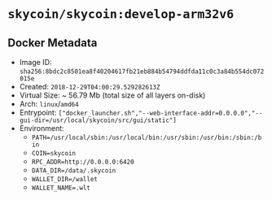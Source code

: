 # `skycoin/skycoin:develop-arm32v6`

## Docker Metadata

- Image ID: `sha256:8bdc2c8501ea8f40204617fb21eb884b54794ddfda11c0c3a84b554dc072015e`
- Created: `2018-12-29T04:00:29.529282613Z`
- Virtual Size: ~ 56.79 Mb
    (total size of all layers on-disk)
- Arch: `linux`/`amd64`
- Entrypoint: `["docker_launcher.sh","--web-interface-addr=0.0.0.0","--gui-dir=/usr/local/skycoin/src/gui/static"]`
- Environment:
    - `PATH=/usr/local/sbin:/usr/local/bin:/usr/sbin:/usr/bin:/sbin:/bin`
    - `COIN=skycoin`
    - `RPC_ADDR=http://0.0.0.0:6420`
    - `DATA_DIR=/data/.skycoin`
    - `WALLET_DIR=/wallet`
    - `WALLET_NAME=.wlt`

